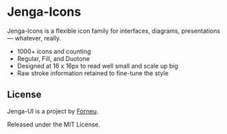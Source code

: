 # Jenga-Icons

Jenga-Icons is a flexible icon family for interfaces, diagrams, presentations — whatever, really.

- 1000+ icons and counting
- Regular, Fill, and Duotone
- Designed at 16 x 16px to read well small and scale up big
- Raw stroke information retained to fine-tune the style

## License

Jenga-UI is a project by [Forneu](https://forneu.com).

Released under the MIT License.

